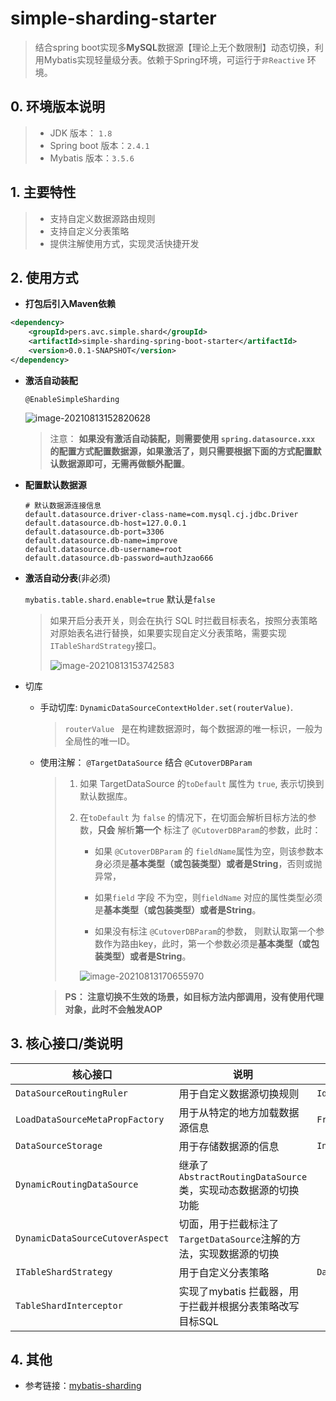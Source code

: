 # simple-sharding-starter
>  结合spring boot实现多**MySQL**数据源【理论上无个数限制】动态切换，利用Mybatis实现轻量级分表。依赖于Spring环境，可运行于`非Reactive` 环境。

## 0. 环境版本说明

> * JDK 版本： `1.8`
> * Spring boot 版本：`2.4.1`
> * Mybatis 版本：`3.5.6`

## 1. 主要特性

> * 支持自定义数据源路由规则
> * 支持自定义分表策略
> * 提供注解使用方式，实现灵活快捷开发

## 2. 使用方式

* **打包后引入Maven依赖**

```xml
<dependency>
    <groupId>pers.avc.simple.shard</groupId>
    <artifactId>simple-sharding-spring-boot-starter</artifactId>
    <version>0.0.1-SNAPSHOT</version>
</dependency>
```

- **激活自动装配**

  `@EnableSimpleSharding`

  ![image-20210813152820628](https://i.loli.net/2021/08/13/RKdeMPSmXr3gnsf.png)

  > 注意： **如果没有激活自动装配，则需要使用 `spring.datasource.xxx` 的配置方式配置数据源，如果激活了，则只需要根据下面的方式配置默认数据源即可，无需再做额外配置**。

- **配置默认数据源**

  ```properties
  # 默认数据源连接信息
  default.datasource.driver-class-name=com.mysql.cj.jdbc.Driver
  default.datasource.db-host=127.0.0.1
  default.datasource.db-port=3306
  default.datasource.db-name=improve
  default.datasource.db-username=root
  default.datasource.db-password=authJzao666
  ```

- **激活自动分表**(非必须)

  `mybatis.table.shard.enable=true` 默认是`false`

  > 如果开启分表开关，则会在执行 SQL 时拦截目标表名，按照分表策略对原始表名进行替换，如果要实现自定义分表策略，需要实现 `ITableShardStrategy`接口。
  >
  > ![image-20210813153742583](https://i.loli.net/2021/08/13/fUtwHb6SiJIQqZn.png)

* 切库

  * 手动切库:  `DynamicDataSourceContextHolder.set(routerValue)`.

    > `routerValue ` 是在构建数据源时，每个数据源的唯一标识，一般为全局性的唯一ID。

  * 使用注解： `@TargetDataSource` 结合 `@CutoverDBParam`

    > 1. 如果 TargetDataSource 的`toDefault` 属性为 `true`, 表示切换到默认数据库。
    >
    > 2. 在`toDefault` 为 `false` 的情况下，在切面会解析目标方法的参数，**只会** 解析**第一个** 标注了 `@CutoverDBParam`的参数，此时：
    >
    >    * 如果 `@CutoverDBParam` 的 `fieldName`属性为空，则该参数本身必须是**基本类型（或包装类型）或者是String**，否则或抛异常，
    >
    >    * 如果`field` 字段 不为空，则`fieldName` 对应的属性类型必须是**基本类型（或包装类型）或者是String**。
    >
    >    *  如果没有标注 `@CutoverDBParam`的参数， 则默认取第一个参数作为路由key，此时，第一个参数必须是**基本类型（或包装类型）或者是String**。
    >
    >      ![image-20210813170655970](https://i.loli.net/2021/08/13/7gIyPOfUXNHouxd.png)

    > **PS： 注意切换不生效的场景，如目标方法内部调用，没有使用代理对象，此时不会触发AOP**

## 3. 核心接口/类说明

| 核心接口                         | 说明                                                         | 栗子🌰                                 |
| -------------------------------- | ------------------------------------------------------------ | ------------------------------------- |
| `DataSourceRoutingRuler`         | 用于自定义数据源切换规则                                     | `IdModDataSourceRoutingRuler`         |
| `LoadDataSourceMetaPropFactory`  | 用于从特定的地方加载数据源信息                               | `FromDBLoadDataSourceMetaPropFactory` |
| `DataSourceStorage`              | 用于存储数据源的信息                                         | `InMemoryDataSourceStorage`           |
| `DynamicRoutingDataSource`       | 继承了`AbstractRoutingDataSource`类，实现动态数据源的切换功能 |                                       |
| `DynamicDataSourceCutoverAspect` | 切面，用于拦截标注了`TargetDataSource`注解的方法，实现数据源的切换 |                                       |
| `ITableShardStrategy`            | 用于自定义分表策略                                           | `DayTableShardStrategy`               |
| `TableShardInterceptor`          | 实现了mybatis 拦截器，用于拦截并根据分表策略改写目标SQL      |                                       |

## 4. 其他

* 参考链接：[mybatis-sharding](https://github.com/bytearch/mybatis-sharding/blob/master/src/main/java/com/bytearch/mybatis/sharding/plugin/ShardingInterceptor.java)
